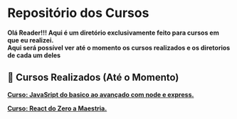 # Repositório dos Cursos

<strong> Olá Reader!!! Aqui é um diretório exclusivamente feito para cursos em que eu realizei. </strong>
<br>
<strong> Aqui será possível ver até o momento os cursos realizados e os diretorios de cada um deles </strong>

## 🚀 Cursos Realizados (Até o Momento)

<a href="https://www.udemy.com/course/javascript-do-basico-ao-avancado-com-node-e-projetos/"> <strong> Curso: JavaSript do basico ao avançado com node e express. </strong> </a>

<a href="https://www.udemy.com/course/react-do-zero-a-maestria-c-hooks-router-api-projetos"> <strong> Curso: React do Zero a Maestria. </strong> </a>
